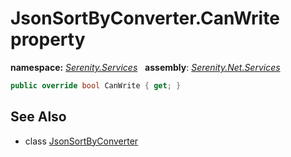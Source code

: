 # JsonSortByConverter.CanWrite property
**namespace:** *[Serenity.Services](../../README.md#serenity.services-namespace)*   **assembly**: *[Serenity.Net.Services](../../README.md)*

```csharp
public override bool CanWrite { get; }
```

## See Also

* class [JsonSortByConverter](../JsonSortByConverter.md)
